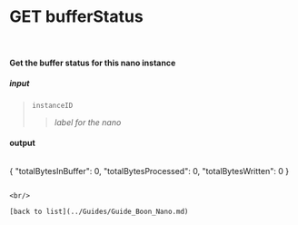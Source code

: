 # **GET bufferStatus**
<br/>

#### Get the buffer status for this nano instance
##### input
>`instanceID`
>>*label for the nano*

#### output
>```json
  {
    "totalBytesInBuffer": 0,
    "totalBytesProcessed": 0,
    "totalBytesWritten": 0
  }
```

<br/>

[back to list](../Guides/Guide_Boon_Nano.md)
